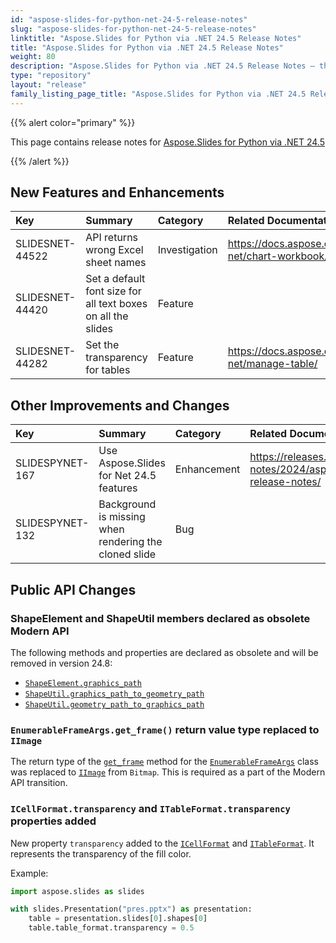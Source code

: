 ```yaml
---
id: "aspose-slides-for-python-net-24-5-release-notes"
slug: "aspose-slides-for-python-net-24-5-release-notes"
linktitle: "Aspose.Slides for Python via .NET 24.5 Release Notes"
title: "Aspose.Slides for Python via .NET 24.5 Release Notes"
weight: 80
description: "Aspose.Slides for Python via .NET 24.5 Release Notes – the latest updates and fixes."
type: "repository"
layout: "release"
family_listing_page_title: "Aspose.Slides for Python via .NET 24.5 Release Notes"
---
```


{{% alert color="primary" %}} 

This page contains release notes for [Aspose.Slides for Python via .NET 24.5](https://pypi.org/project/Aspose.Slides/24.5/)

{{% /alert %}} 

## New Features and Enhancements
|**Key**|**Summary**|**Category**|**Related Documentation**|
| :- | :- | :- | :- |
|SLIDESNET-44522|API returns wrong Excel sheet names|Investigation|<https://docs.aspose.com/slides/python-net/chart-workbook/>|
|SLIDESNET-44420|Set a default font size for all text boxes on all the slides|Feature||
|SLIDESNET-44282|Set the transparency for tables|Feature|<https://docs.aspose.com/slides/python-net/manage-table/>

## Other Improvements and Changes
|**Key**|**Summary**|**Category**|**Related Documentation**|
| :- | :- | :- | :- |
|SLIDESPYNET-167|Use Aspose.Slides for Net 24.5 features|Enhancement|<https://releases.aspose.com/slides/net/release-notes/2024/aspose-slides-for-net-24-5-release-notes/>|
|SLIDESPYNET-132|Background is missing when rendering the cloned slide|Bug||

## Public API Changes

### ShapeElement and ShapeUtil members declared as obsolete Modern API

The following methods and properties are declared as obsolete and will be removed in version 24.8:
- [`ShapeElement.graphics_path`](https://reference.aspose.com/slides/python-net/aspose.slides/shapeelement/graphics_path/)
- [`ShapeUtil.graphics_path_to_geometry_path`](https://reference.aspose.com/slides/python-net/aspose.slides.util/shapeutil/graphics_path_to_geometry_path/#asposepydrawingdrawing2dgraphicspath)
- [`ShapeUtil.geometry_path_to_graphics_path`](https://reference.aspose.com/slides/python-net/aspose.slides.util/shapeutil/geometry_path_to_graphics_path/#igeometrypath)

### `EnumerableFrameArgs.get_frame()` return value type replaced to `IImage`

The return type of the [`get_frame`](https://reference.aspose.com/slides/python-net/aspose.slides.export/enumerableframeargs/get_frame/#) method for the [`EnumerableFrameArgs`](https://reference.aspose.com/slides/python-net/aspose.slides.export/enumerableframeargs/) class was replaced to [`IImage`](https://reference.aspose.com/slides/python-net/aspose.slides/iimage/) from `Bitmap`. This is required as a part of the Modern API transition.

### `ICellFormat.transparency` and `ITableFormat.transparency` properties added

New property `transparency` added to the [`ICellFormat`](https://reference.aspose.com/slides/python-net/aspose.slides/icellformat/) and [`ITableFormat`](https://reference.aspose.com/slides/python-net/aspose.slides/itableformat/). It represents the transparency of the fill color.

Example:

```python
import aspose.slides as slides

with slides.Presentation("pres.pptx") as presentation:
    table = presentation.slides[0].shapes[0]
    table.table_format.transparency = 0.5
```
